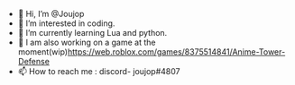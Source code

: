 - 👋 Hi, I’m @Joujop
- 👀 I’m interested in coding.
- 🌱 I’m currently learning Lua and python.
- 💪 I am also working on a game at the moment(wip)https://web.roblox.com/games/8375514841/Anime-Tower-Defense 
- 📫 How to reach me : discord- joujop#4807

<!---
Joujop/Joujop is a ✨ special ✨ repository because its `README.md` (this file) appears on your GitHub profile.
You can click the Preview link to take a look at your changes.
--->
